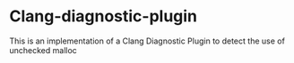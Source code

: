 # Clang-diagnostic-plugin

This is an implementation of a Clang Diagnostic Plugin to detect the use of unchecked malloc
